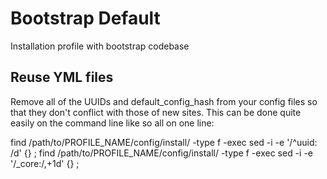 # Bootstrap Default
Installation profile with bootstrap codebase

## Reuse YML files
Remove all of the UUIDs and default_config_hash from your config files so that they don't conflict with those of new sites. This can be done quite easily on the command line like so all on one line:

find /path/to/PROFILE_NAME/config/install/ -type f -exec sed -i -e '/^uuid: /d' {} \;
find /path/to/PROFILE_NAME/config/install/ -type f -exec sed -i -e '/_core:/,+1d' {} \;
